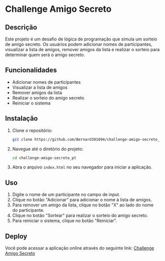 # Challenge Amigo Secreto

## Descrição
Este projeto é um desafio de lógica de programação que simula um sorteio de amigo secreto. Os usuários podem adicionar nomes de participantes, visualizar a lista de amigos, remover amigos da lista e realizar o sorteio para determinar quem será o amigo secreto.

## Funcionalidades
- Adicionar nomes de participantes
- Visualizar a lista de amigos
- Remover amigos da lista
- Realizar o sorteio do amigo secreto
- Reiniciar o sistema

## Instalação
1. Clone o repositório:
    ```bash
    git clone https://github.com/Bernard301094/challenge-amigo-secreto_pt.git
    ```
2. Navegue até o diretório do projeto:
    ```bash
    cd challenge-amigo-secreto_pt
    ```
3. Abra o arquivo `index.html` no seu navegador para iniciar a aplicação.

## Uso
1. Digite o nome de um participante no campo de input.
2. Clique no botão "Adicionar" para adicionar o nome à lista de amigos.
3. Para remover um amigo da lista, clique no botão "X" ao lado do nome do participante.
4. Clique no botão "Sortear" para realizar o sorteio do amigo secreto.
5. Para reiniciar o sistema, clique no botão "Reiniciar".

## Deploy
Você pode acessar a aplicação online através do seguinte link: [Challenge Amigo Secreto](https://challenge-amigo-secreto-sage.vercel.app)